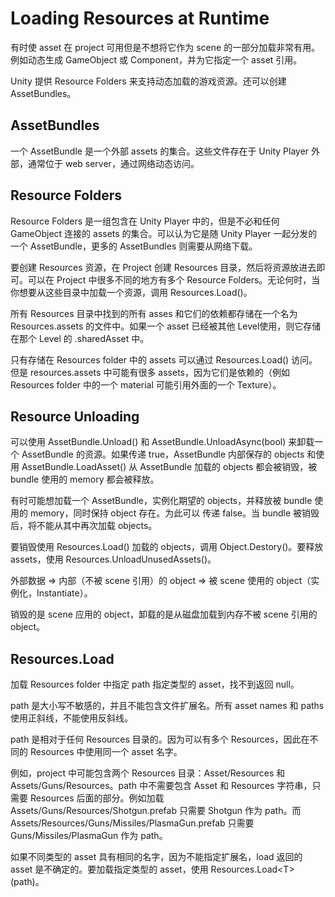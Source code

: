 # Loading Resources at Runtime

有时使 asset 在 project 可用但是不想将它作为 scene 的一部分加载非常有用。例如动态生成 GameObject 或 Component，并为它指定一个 asset 引用。

Unity 提供 Resource Folders 来支持动态加载的游戏资源。还可以创建 AssetBundles。

## AssetBundles

一个 AssetBundle 是一个外部 assets 的集合。这些文件存在于 Unity Player 外部，通常位于 web server，通过网络动态访问。

## Resource Folders

Resource Folders 是一组包含在 Unity Player 中的，但是不必和任何 GameObject 连接的 assets 的集合。可以认为它是随 Unity Player 一起分发的一个 AssetBundle，更多的 AssetBundles 则需要从网络下载。

要创建 Resources 资源，在 Project 创建 Resources 目录，然后将资源放进去即可。可以在 Project 中很多不同的地方有多个 Resource Folders。无论何时，当你想要从这些目录中加载一个资源，调用 Resources.Load()。


所有 Resources 目录中找到的所有 asses 和它们的依赖都存储在一个名为 Resources.assets 的文件中。如果一个 asset 已经被其他 Level使用，则它存储在那个 Level 的 .sharedAsset 中。

只有存储在 Resources folder 中的 assets 可以通过 Resources.Load() 访问。但是 resources.assets 中可能有很多 assets，因为它们是依赖的（例如 Resources folder 中的一个 material 可能引用外面的一个 Texture）。

## Resource Unloading

可以使用 AssetBundle.Unload() 和 AssetBundle.UnloadAsync(bool) 来卸载一个 AssetBundle 的资源。如果传递 true，AssetBundle 内部保存的 objects 和使用 AssetBundle.LoadAsset() 从 AssetBundle 加载的 objects 都会被销毁，被 bundle 使用的 memory 都会被释放。

有时可能想加载一个 AssetBundle，实例化期望的 objects，并释放被 bundle 使用的 memory，同时保持 object 存在。为此可以 传递 false。当 bundle 被销毁后，将不能从其中再次加载 objects。

要销毁使用 Resources.Load() 加载的 objects，调用 Object.Destory()。要释放 assets，使用 Resources.UnloadUnusedAssets()。

外部数据 => 内部（不被 scene 引用）的 object => 被 scene 使用的 object（实例化，Instantiate）。

销毁的是 scene 应用的 object，卸载的是从磁盘加载到内存不被 scene 引用的 object。

## Resources.Load

加载 Resources folder 中指定 path 指定类型的 asset，找不到返回 null。

path 是大小写不敏感的，并且不能包含文件扩展名。所有 asset names 和 paths 使用正斜线，不能使用反斜线。

path 是相对于任何 Resources 目录的。因为可以有多个 Resources，因此在不同的 Resources 中使用同一个 asset 名字。

例如，project 中可能包含两个 Resources 目录：Asset/Resources 和 Assets/Guns/Resources。path 中不需要包含 Asset 和 Resources 字符串，只需要 Resources 后面的部分。例如加载 Assets/Guns/Resources/Shotgun.prefab 只需要 Shotgun 作为 path。而 Assets/Resources/Guns/Missiles/PlasmaGun.prefab 只需要 Guns/Missiles/PlasmaGun 作为 path。

如果不同类型的 asset 具有相同的名字，因为不能指定扩展名，load 返回的 asset 是不确定的。要加载指定类型的 asset，使用 Resources.Load\<T\>(path)。

